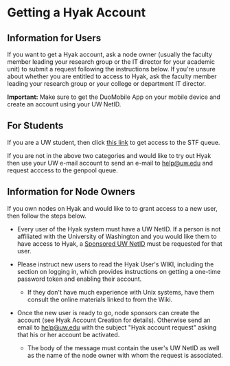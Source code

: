 # Getting a Hyak Account

## Information for Users

If you want to get a Hyak account, ask a node owner (usually the faculty member leading your research group or the IT director for your academic unit) to submit a request following the instructions below. If you're unsure about whether you are entitled to access to Hyak, ask the faculty member leading your research group or your college or department IT director.

**Important:** Make sure to get the DuoMobile App on your mobile device and create an account using your UW NetID.

## For Students

If you are a UW student, then click [this link](https://depts.washington.edu/uwrcc/getting-started-2/getting-started/) to get access to the STF queue.

If you are not in the above two categories and would like to try out Hyak then use your UW e-mail account to send an e-mail to help@uw.edu and request acccess to the genpool queue.

## Information for Node Owners

If you own nodes on Hyak and would like to to grant access to a new user, then follow the steps below.

* Every user of the Hyak system must have a UW NetID. If a person is not affiliated with the University of Washington and you would like them to have access to Hyak, a [Sponsored UW NetID](http://www.washington.edu/itconnect/accounts/sponsored.html) must be requested for that user.

* Please instruct new users to read the Hyak User's WIKI, including the section on logging in, which provides instructions on getting a one-time password token and enabling their account.

    * If they don't have much experience with Unix systems, have them consult the online materials linked to from the Wiki.

* Once the new user is ready to go, node sponsors can create the account (see Hyak Account Creation for details). Otherwise send an email to help@uw.edu with the subject "Hyak account request" asking that his or her account be activated. 

    * The body of the message must contain the user's UW NetID as well as the name of the node owner with whom the request is associated.